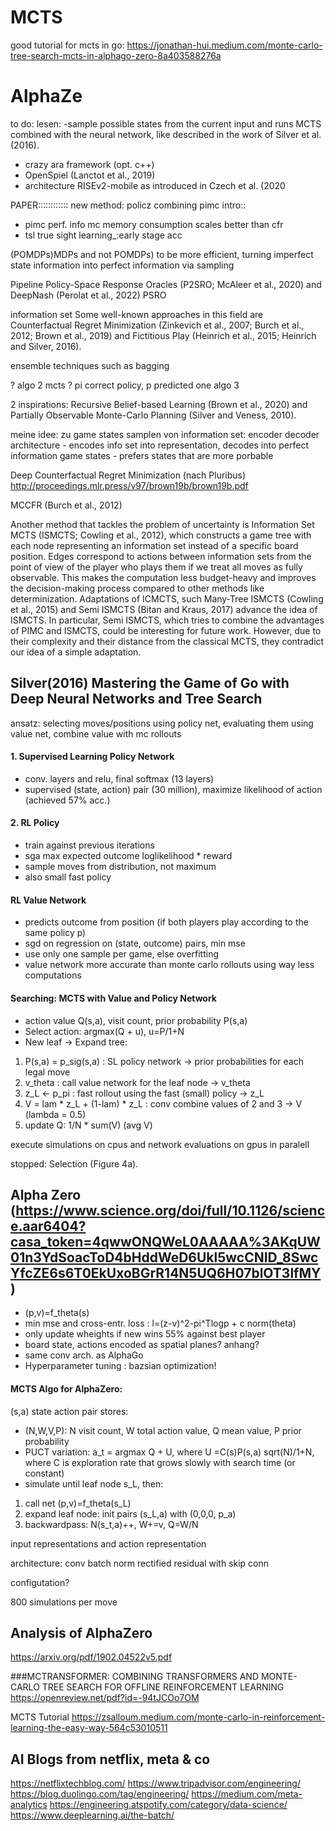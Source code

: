 # MCTS

good tutorial for mcts in go: https://jonathan-hui.medium.com/monte-carlo-tree-search-mcts-in-alphago-zero-8a403588276a


# AlphaZe
to do: lesen:
-sample possible states from the current input and runs MCTS combined with the neural network, like described in the work of Silver et al. (2016).
- crazy ara framework (opt. c++)
- OpenSpiel (Lanctot et al., 2019) 
- architecture RISEv2-mobile as introduced in Czech et al. (2020

PAPER::::::::::::
new method: policz combining pimc
intro::
- pimc perf. info mc memory consumption scales better than cfr
- tsl true sight learning_:early stage acc

(POMDPs)MDPs and not POMDPs) to be more efficient, turning imperfect state information into perfect information via sampling

Pipeline Policy-Space Response Oracles (P2SRO; McAleer et al., 2020) and DeepNash (Perolat et al., 2022)
PSRO

information set
Some well-known approaches in this field are Counterfactual Regret Minimization (Zinkevich et al., 2007; Burch et al., 2012; Brown et al., 2019) and Fictitious Play (Heinrich et al., 2015; Heinrich and Silver, 2016).

 ensemble techniques such as bagging

? algo 2 mcts
? pi correct policy, p predicted one algo 3

2 inspirations:
Recursive Belief-based Learning (Brown et al., 2020) and Partially Observable Monte-Carlo Planning (Silver and Veness, 2010).

meine idee: 
zu game states samplen von information set:
encoder decoder architecture - encodes info set into representation, decodes into perfect information game states - prefers states that are more porbable

Deep Counterfactual Regret Minimization (nach Pluribus)
http://proceedings.mlr.press/v97/brown19b/brown19b.pdf

MCCFR (Burch et al., 2012)

Another method that tackles the problem of uncertainty is Information Set MCTS (ISMCTS; Cowling et al., 2012), which constructs a game tree with each node representing an information set instead of a specific board position. Edges correspond to actions between information sets from the point of view of the player who plays them if we treat all moves as fully observable. This makes the computation less budget-heavy and improves the decision-making process compared to other methods like determinization. Adaptations of ICMCTS, such Many-Tree ISMCTS (Cowling et al., 2015) and Semi ISMCTS (Bitan and Kraus, 2017) advance the idea of ISMCTS. In particular, Semi ISMCTS, which tries to combine the advantages of PIMC and ISMCTS, could be interesting for future work. However, due to their complexity and their distance from the classical MCTS, they contradict our idea of a simple adaptation.


## Silver(2016) Mastering the Game of Go with Deep Neural Networks and Tree Search
ansatz: selecting moves/positions using policy net, evaluating them using value net, combine value with mc rollouts

#### 1. Supervised Learning Policy Network
- conv. layers and relu, final softmax (13 layers)
- supervised (state, action) pair (30 million), maximize likelihood of action (achieved 57% acc.)

#### 2. RL Policy
- train against previous iterations 
- sga max expected outcome loglikelihood * reward
- sample moves from distribution, not maximum
- also small fast policy 

#### RL Value Network
- predicts outcome from position (if both players play according to the same policy p)
- sgd on regression  on (state, outcome) pairs, min mse
- use only one sample per game, else overfitting
-  value network more accurate than monte carlo rollouts using way less computations

#### Searching: MCTS with Value and Policy Network
- action value Q(s,a), visit count, prior probability P(s,a)
- Select action: argmax(Q + u), u=P/1+N
- New leaf -> Expand tree: 
1. P(s,a) = p_sig(s,a) : SL policy network -> prior probabilities for each legal move
2. v_theta : call value network for the leaf node -> v_theta
3. z_L <- p_pi : fast rollout using the fast (small) policy -> z_L
4. V = lam * z_L + (1-lam) * z_L : conv combine values of 2 and 3  -> V (lambda = 0.5)
5. update Q: 1/N * sum(V)  (avg V)

execute simulations on cpus and network evaluations on gpus in paralell

stopped: Selection (Figure 4a).

## Alpha Zero (https://www.science.org/doi/full/10.1126/science.aar6404?casa_token=4qwwONQWeL0AAAAA%3AKqUW01n3YdSoacToD4bHddWeD6Ukl5wcCNID_8SwcYfcZE6s6T0EkUxoBGrR14N5UQ6H07blOT3lfMY)

- (p,v)=f_theta(s) 
- min mse and cross-entr. loss : l=(z-v)^2-pi^Tlogp + c norm(theta)
- only update wheights if new wins 55% against best player
- board state, actions encoded as spatial planes? anhang?
- same conv arch. as AlphaGo
- Hyperparameter tuning : bazsian optimization!

#### MCTS Algo for AlphaZero:
(s,a) state action pair stores:
- (N,W,V,P): N visit count, W total action value, Q mean value, P prior probability
- PUCT variation: a_t = argmax Q + U, where U =C(s)P(s,a) sqrt(N)/1+N, where C is exploration rate that grows slowly with search time (or constant)
- simulate until leaf node s_L, then:
1. call net (p,v)=f_theta(s_L)
2. expand leaf node: init pairs (s_L,a) with (0,0,0, p_a) 
3. backwardpass: N(s_t,a)++, W+=v, Q=W/N

input representations and action representation

architecture: conv batch norm rectified residual with skip conn

configutation?

800 simulations per move

## Analysis of AlphaZero 
https://arxiv.org/pdf/1902.04522v5.pdf



###MCTRANSFORMER: COMBINING TRANSFORMERS
AND MONTE-CARLO TREE SEARCH FOR OFFLINE REINFORCEMENT LEARNING
https://openreview.net/pdf?id=-94tJCOo7OM









MCTS Tutorial https://zsalloum.medium.com/monte-carlo-in-reinforcement-learning-the-easy-way-564c53010511



## AI Blogs from netflix, meta & co
https://netflixtechblog.com/
https://www.tripadvisor.com/engineering/
https://blog.duolingo.com/tag/engineering/
https://medium.com/meta-analytics
https://engineering.atspotify.com/category/data-science/
https://www.deeplearning.ai/the-batch/

